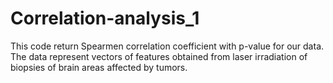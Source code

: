 # Correlation-analysis_1
This code return Spearmen correlation coefficient with p-value for our data. The data represent vectors of features obtained from laser irradiation of biopsies of brain areas affected by tumors. 
